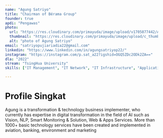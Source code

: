 ```yaml
---
name: "Agung Satriyo"
title: "Chairman of Bérama Group"
founder: true
apdi: "Pengawas"
photo: 
  url: "https://res.cloudinary.com/primayuda/image/upload/v1705877442/APDI/agung-satriyo_rllz1y.jpg"
  thumbnail: "https://res.cloudinary.com/primayuda/image/upload/c_thumb,w_200,g_face/v1705877442/APDI/agung-satriyo_rllz1y.jpg"
  alt: "photo of Agung Satriyo"
email: "satriyopujiariadia22@gmail.com"
linkedin: "https://www.linkedin.com/in/agungsatriyop22/"
instagram: "https://instagram.com/p.sat_a22?igshid=OGQ5ZDc2ODk2ZA=="
dla: "2022"
stream: "TsingHua University"
skills: ["IT Management", "IT Network", "IT Infrastructure", "Application Development", "Artificial Intelligence", "Machine Learning", "Data Analytics", "IT Transformation", "IT Service Management"]

---
```

# Profile Singkat

Agung is a transformation & technology business implementer, who currently has expertise in digital transformation in the field of AI such as Vision, NLP, Smart Monitoring & Solution, Web & Apps Services. More than 1000+ basic technology services have been created and implemented in aviation, banking, environment and marketing



